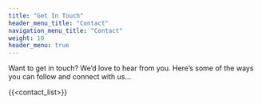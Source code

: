 ```yaml
---
title: "Get In Touch"
header_menu_title: "Contact"
navigation_menu_title: "Contact"
weight: 10
header_menu: true
---
```


Want to get in touch? We’d love to hear from you. Here’s some of the ways you can follow and connect with us…

{{<contact_list>}}
